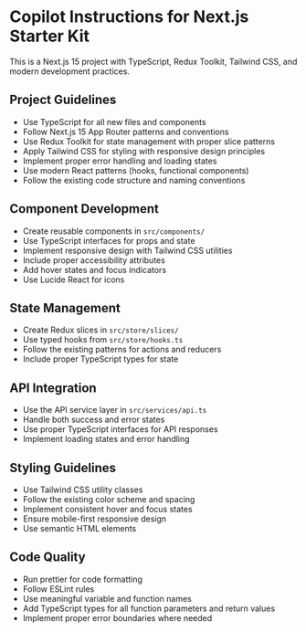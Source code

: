 <!-- Use this file to provide workspace-specific custom instructions to Copilot. For more details, visit https://code.visualstudio.com/docs/copilot/copilot-customization#_use-a-githubcopilotinstructionsmd-file -->

# Copilot Instructions for Next.js Starter Kit

This is a Next.js 15 project with TypeScript, Redux Toolkit, Tailwind CSS, and modern development practices.

## Project Guidelines

- Use TypeScript for all new files and components
- Follow Next.js 15 App Router patterns and conventions
- Use Redux Toolkit for state management with proper slice patterns
- Apply Tailwind CSS for styling with responsive design principles
- Implement proper error handling and loading states
- Use modern React patterns (hooks, functional components)
- Follow the existing code structure and naming conventions

## Component Development

- Create reusable components in `src/components/`
- Use TypeScript interfaces for props and state
- Implement responsive design with Tailwind CSS utilities
- Include proper accessibility attributes
- Add hover states and focus indicators
- Use Lucide React for icons

## State Management

- Create Redux slices in `src/store/slices/`
- Use typed hooks from `src/store/hooks.ts`
- Follow the existing patterns for actions and reducers
- Include proper TypeScript types for state

## API Integration

- Use the API service layer in `src/services/api.ts`
- Handle both success and error states
- Use proper TypeScript interfaces for API responses
- Implement loading states and error handling

## Styling Guidelines

- Use Tailwind CSS utility classes
- Follow the existing color scheme and spacing
- Implement consistent hover and focus states
- Ensure mobile-first responsive design
- Use semantic HTML elements

## Code Quality

- Run prettier for code formatting
- Follow ESLint rules
- Use meaningful variable and function names
- Add TypeScript types for all function parameters and return values
- Implement proper error boundaries where needed
